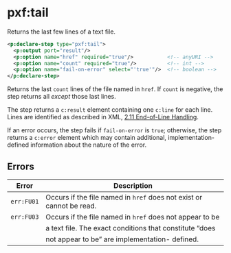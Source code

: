 # pxf:tail

Returns the last few lines of a text file.

```xml
<p:declare-step type="pxf:tail">
  <p:output port="result"/>
  <p:option name="href" required="true"/>           <!-- anyURI -->
  <p:option name="count" required="true"/>          <!-- int -->
  <p:option name="fail-on-error" select="'true'"/>  <!-- boolean -->
</p:declare-step>
```

Returns the last `count` lines of the file named in `href`. If `count` is
negative, the step returns all _except_ those last lines.

The step returns a `c:result` element containing one `c:line` for each line.
Lines are identified as described in XML, [2.11 End-of-Line
Handling](http://www.w3.org/TR/xml/#sec-line-ends).

If an error occurs, the step fails if `fail-on-error` is `true`; otherwise,
the step returns a `c:error` element which may contain additional,
implementation-defined information about the nature of the error.

## Errors

Error      | Description
---------- | -----------
`err:FU01` | Occurs if the file named in `href` does not exist or cannot be read.
`err:FU03` | Occurs if the file named in `href` does not appear to be
           | a text file. The exact conditions that constitute “does
           | not appear to be” are implementation- defined.
